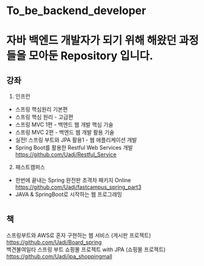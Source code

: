 # To_be_backend_developer
# 자바 백엔드 개발자가 되기 위해 해왔던 과정들을 모아둔 Repository 입니다.

## 강좌
1. 인프런  
- 스프링 핵심원리 기본편
- 스프링 핵심 원리 - 고급편
- 스프링 MVC 1편 - 백엔드 웹 개발 핵심 기술   
- 스프링 MVC 2편 - 백엔드 웹 개발 활용 기술
- 실전! 스프링 부트와 JPA 활용1 - 웹 애플리케이션 개발 
- Spring Boot를 활용한 Restful Web Services 개발  https://github.com/Uadj/Restful_Service  

2. 패스트캠퍼스
- 한번에 끝내는 Spring 완전판 초격차 패키지 Online https://github.com/Uadj/fastcampus_spring_part3
- JAVA & SpringBoot로 시작하는 웹 프로그래밍

#

## 책  
스프링부트와 AWS로 혼자 구현하는 웹 서비스 (게시판 프로젝트) https://github.com/Uadj/Board_spring  
백견불여일타 스프링 부트 쇼핑몰 프로젝트 with JPA (쇼핑몰 프로젝트) https://github.com/Uadj/jpa_shoppingmall  

